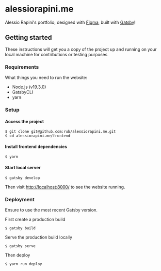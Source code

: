 # alessiorapini.me

Alessio Rapini's portfolio, designed with [Figma](https://www.figma.com/), built with [Gatsby](https://www.gatsbyjs.org/)!

## Getting started

These instructions will get you a copy of the project up and running on your local machine for contributions or testing purposes.

### Requirements

What things you need to run the website:

- Node.js (v19.3.0)
- GatsbyCLI
- yarn

### Setup

#### Access the project

```
$ git clone git@github.com:rub/alessiorapini.me.git
$ cd alessiorapini.me/frontend
```

#### Install frontend dependencies

```
$ yarn
```

#### Start local server

```
$ gatsby develop
```

Then visit [http://localhost:8000/](http://localhost:8000/) to see the website running.

### Deployment

Ensure to use the most recent Gatsby version.

First create a production build

```
$ gatsby build
```

Serve the production build locally

```
$ gatsby serve
```

Then deploy

```
$ yarn run deploy
```
